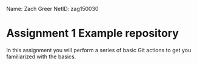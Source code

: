 Name: Zach Greer
NetID: zag150030

# Assignment 1 Example repository

In this assignment you will perform a series of basic Git actions to get you familiarized with the basics.
